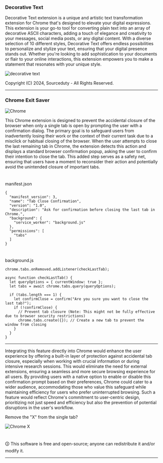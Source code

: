 ### Decorative Text

Decorative Text extension is a unique and artistic text transformation extension for Chrome that's designed to elevate your digital expressions. This extension is your go-to tool for converting plain text into an array of decorative ASCII characters, adding a touch of elegance and creativity to your messages, social media posts, or any digital content. With a diverse selection of 10 different styles, Decorative Text offers endless possibilities to personalize and stylize your text, ensuring that your digital presence stands out. Whether you're looking to add sophistication to your documents or flair to your online interactions, this extension empowers you to make a statement that resonates with your unique style.

![decorative text](https://github.com/sourceduty/Extensions/assets/123030236/4bba5187-86f2-44f6-8d8f-5abb32ccb18d)


Copyright (C) 2024, Sourceduty - All Rights Reserved.

***

### Chrome Exit Saver

![Chrome](https://github.com/sourceduty/Extensions/assets/123030236/78b0e140-ce76-417b-840f-c103061fae5a)

This Chrome extension is designed to prevent the accidental closure of the browser when only a single tab is open by prompting the user with a confirmation dialog. The primary goal is to safeguard users from inadvertently losing their work or the context of their current task due to a misclick or habitual closing of the browser. When the user attempts to close the last remaining tab in Chrome, the extension detects this action and displays a standard browser confirmation popup, asking the user to confirm their intention to close the tab. This added step serves as a safety net, ensuring that users have a moment to reconsider their action and potentially avoid the unintended closure of important tabs.

#

manifest.json

```
{
  "manifest_version": 3,
  "name": "Tab Close Confirmation",
  "version": "1.0",
  "description": "Ask for confirmation before closing the last tab in Chrome.",
  "background": {
    "service_worker": "background.js"
  },
  "permissions": [
    "tabs"
  ]
}
```

#

background.js

```
chrome.tabs.onRemoved.addListener(checkLastTab);

async function checkLastTab() {
  let queryOptions = { currentWindow: true };
  let tabs = await chrome.tabs.query(queryOptions);

  if (tabs.length === 1) {
    let confirmClose = confirm("Are you sure you want to close the last tab?");
    if (!confirmClose) {
      // Prevent tab closure (Note: This might not be fully effective due to browser security restrictions)
      chrome.tabs.create({}); // Create a new tab to prevent the window from closing
    }
  }
}
```

***

Integrating this feature directly into Chrome would enhance the user experience by offering a built-in layer of protection against accidental tab closure, especially when working with crucial information or during intensive research sessions. This would eliminate the need for external extensions, ensuring a seamless and more secure browsing experience for all users. By providing users with a native option to enable or disable this confirmation prompt based on their preferences, Chrome could cater to a wider audience, accommodating those who value this safeguard while maintaining efficiency for users who prefer uninterrupted browsing. Such a feature would reflect Chrome's commitment to user-centric design, prioritizing not just speed and efficiency but also the prevention of potential disruptions in the user's workflow.

Remove the "X" from the single tab?

![Chrome X](https://github.com/sourceduty/Extensions/assets/123030236/b4921e04-f624-4626-9810-af3bccdcd5d9)

#

🛈 This software is free and open-source; anyone can redistribute it and/or modify it.

***
